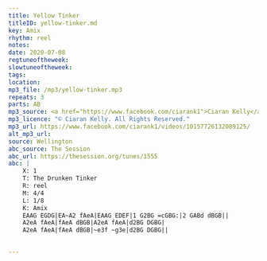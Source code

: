 ```yaml
---
title: Yellow Tinker
titleID: yellow-tinker.md
key: Amix
rhythm: reel
notes: 
date: 2020-07-08
regtuneoftheweek: 
slowtuneoftheweek: 
tags: 
location: 
mp3_file: /mp3/yellow-tinker.mp3
repeats: 3
parts: AB
mp3_source: <a href="https://www.facebook.com/ciarank1">Ciaran Kelly</a>
mp3_licence: "© Ciaran Kelly. All Rights Reserved."
mp3_url: https://www.facebook.com/ciarank1/videos/10157726132089125/
alt_mp3_url: 
source: Wellington
abc_source: The Session
abc_url: https://thesession.org/tunes/1555
abc: |
    X: 1
    T: The Drunken Tinker
    R: reel
    M: 4/4
    L: 1/8
    K: Amix
    EAAG EGDG|EA~A2 fAeA|EAAG EDEF|1 G2BG =cGBG:|2 GABd dBGB||
    A2eA fAeA|fAeA dBGB|A2eA fAeA|d2BG DGBG|
    A2eA fAeA|fAeA dBGB|~e3f ~g3e|d2BG DGBG||
    

---
```


